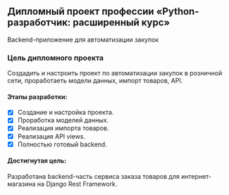 ## Дипломный проект профессии «Python-разработчик: расширенный курс»

Backend-приложение для автоматизации закупок

### Цель дипломного проекта

Создадить и настроить проект по автоматизации закупок в розничной сети, проработаеть модели данных, импорт товаров, API.

#### Этапы разработки:

- [X] Создание и настройка проекта.
- [X] Проработка моделей данных.
- [X] Реализация импорта товаров.
- [X] Реализация API views.
- [X] Полностью готовый backend.

#### Достигнутая цель:
Разработана backend-часть сервиса заказа товаров для интернет-магазина на Django Rest Framework.